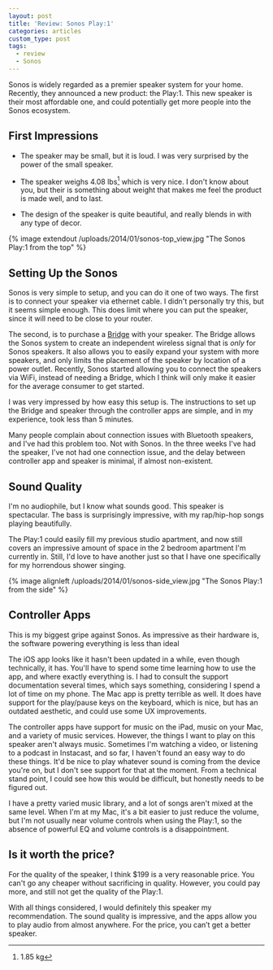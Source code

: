 ```yaml
---
layout: post
title: 'Review: Sonos Play:1'
categories: articles
custom_type: post
tags:
  - review
  - Sonos
---
```

Sonos is widely regarded as a premier speaker system for your home. Recently, they announced a new product: the Play:1. This new speaker is their most affordable one, and could potentially get more people into the Sonos ecosystem.

## First Impressions
- The speaker may be small, but it is loud. I was very surprised by the power of the small speaker.

- The speaker weighs 4.08 lbs[^1] which is very nice. I don't know about you, but their is something about weight that makes me feel the product is made well, and to last.

- The design of the speaker is quite beautiful, and really blends in with any type of decor.

{% image extendout /uploads/2014/01/sonos-top_view.jpg "The Sonos Play:1 from the top" %}


## Setting Up the Sonos
Sonos is very simple to setup, and you can do it one of two ways. The first is to connect your speaker via ethernet cable. I didn't personally try this, but it seems simple enough. This does limit where you can put the speaker, since it will need to be close to your router.

The second, is to purchase a [Bridge](http://www.sonos.com/shop/products/bridge) with your speaker. The Bridge allows the Sonos system to create an independent wireless signal that is *only* for Sonos speakers. It also allows you to easily expand your system with more speakers, and only limits the placement of the speaker by location of a power outlet. Recently, Sonos started allowing you to connect the speakers via WiFi, instead of needing a Bridge, which I think will only make it easier for the average consumer to get started.

I was very impressed by how easy this setup is. The instructions to set up the Bridge and speaker through the controller apps are simple, and in my experience, took less than 5 minutes.

Many people complain about connection issues with Bluetooth speakers, and I've had this problem too. Not with Sonos. In the three weeks I've had the speaker, I've not had one connection issue, and the delay between controller app and speaker is minimal, if almost non-existent.

## Sound Quality
I'm no audiophile, but I know what sounds good. This speaker is spectacular. The bass is surprisingly impressive, with my rap/hip-hop songs playing beautifully.

The Play:1 could easily fill my previous studio apartment, and now still covers an impressive amount of space in the 2 bedroom apartment I'm currently in. Still, I'd love to have another just so that I have one specifically for my horrendous shower singing.

{% image alignleft /uploads/2014/01/sonos-side_view.jpg "The Sonos Play:1 from the side" %}

## Controller Apps
This is my biggest gripe against Sonos. As impressive as their hardware is, the software powering everything is less than ideal 

The iOS app looks like it hasn't been updated in a while, even though technically, it has. You'll have to spend some time learning how to use the app, and where exactly everything is. I had to consult the support documentation several times, which says something, considering I spend a lot of time on my phone. The Mac app is pretty terrible as well. It does have support for the play/pause keys on the keyboard, which is nice, but has an outdated aesthetic, and could use some UX improvements.

The controller apps have support for music on the iPad, music on your Mac, and a variety of music services. However, the things I want to play on this speaker aren't always music. Sometimes I'm watching a video, or listening to a podcast in Instacast, and so far, I haven't found an easy way to do these things. It'd be nice to play whatever sound is coming from the device you're on, but I don't see support for that at the moment. From a technical stand point, I could see how this would be difficult, but honestly needs to be figured out.

I have a pretty varied music library, and a lot of songs aren't mixed at the same level. When I'm at my Mac, it's a bit easier to just reduce the volume, but I'm not usually near volume controls when using the Play:1, so the absence of powerful EQ and volume controls is a disappointment. 


## Is it worth the price?
For the quality of the speaker, I think $199 is a very reasonable price. You can't go any cheaper without sacrificing in quality. However, you could pay more, and still not get the quality of the Play:1.

With all things considered, I would definitely this speaker my recommendation. The sound quality is impressive, and the apps allow you to play audio from almost anywhere. For the price, you can’t get a better speaker.

[^1]: 1.85 kg

